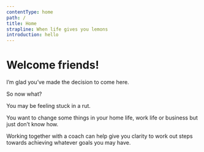 ```yaml
---
contentType: home
path: /
title: Home
strapline: When life gives you lemons
introduction: hello
---
```

# Welcome friends!

I’m glad you’ve made the decision to come here.

So now what?

You may be feeling stuck in a rut. 

You want to change some things in your home life, work life or business but just don’t know how.

Working together with a coach can help give you clarity to work out steps towards achieving whatever goals you may have.
